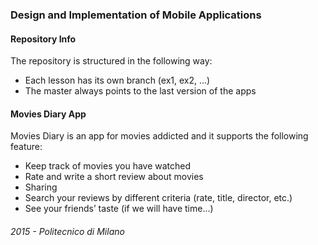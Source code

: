 ### Design and Implementation of Mobile Applications<br/>


#### Repository Info
The repository is structured in the following way:
- Each lesson has its own branch (ex1, ex2, ...)
- The master always points to the last version of the apps


#### Movies Diary App

Movies Diary is an app for movies addicted and it supports the following feature:
- Keep track of movies you have watched
- Rate and write a short review about movies
- Sharing
- Search your reviews by different criteria (rate, title, director, etc.)
- See your friends’ taste (if we will have time...)

###### 2015 - Politecnico di Milano
